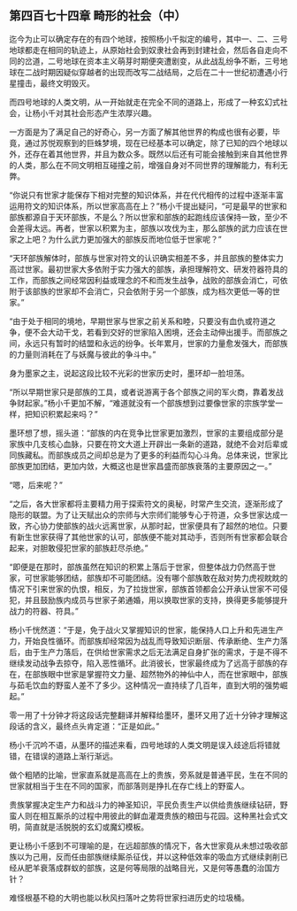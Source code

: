 ## 第四百七十四章 畸形的社会（中）
迄今为止可以确定存在的有四个地球，按照杨小千拟定的编号，其中一、二、三号地球都走在相同的轨迹上，从原始社会到奴隶社会再到封建社会，然后各自走向不同的岔道，二号地球在资本主义萌芽时期便突遭剧变，从此战乱纷争不断，三号地球在二战时期因疑似穿越者的出现而改写二战结局，之后在二十一世纪初遭遇小行星撞击，最终文明毁灭。

而四号地球的人类文明，从一开始就走在完全不同的道路上，形成了一种玄幻式社会，让杨小千对其社会形态产生浓厚兴趣。

一方面是为了满足自己的好奇心，另一方面了解其他世界的构成也很有必要，毕竟，通过苏悦观察到的巨蛛梦境，现在已经基本可以确定，除了已知的四个地球以外，还存在着其他世界，并且为数众多。既然以后还有可能会接触到来自其他世界的人类，那么在不同文明相互碰撞之前，增强自身对不同世界的理解能力，有利无弊。

“你说只有世家才能保存下相对完整的知识体系，并在代代相传的过程中逐渐丰富运用符文的知识体系，所以世家高高在上？”杨小千提出疑问，“可是最早的世家和部族都源自于天环部族，不是么？所以世家和部族的起跑线应该保持一致，至少不会差得太远。再者，世家以积累为主，部族以攻伐为主，那么部族的武力应该在世家之上吧？为什么武力更加强大的部族反而地位低于世家呢？”

“天环部族解体时，部族与世家对符文的认识确实相差不多，并且部族的整体实力高过世家。最初世家大多依附于实力强大的部族，承担理解符文、研发符器符具的工作，而部族之间经常因利益或理念的不和而发生战争，战败的部族会消亡，可依附于该部族的世家却不会消亡，只会依附于另一个部族，成为档次更低一等的世家。”

“由于处于相同的境地，早期世家与世家之前关系和睦，只要没有血仇或符道之争，便不会大动干戈，若看到交好的世家陷入困境，还会主动伸出援手。而部族之间，永远只有暂时的结盟和永远的纷争。长年累月，世家的力量愈发强大，而部族的力量则消耗在了与妖魔与彼此的争斗中。”

身为墨家之主，说起这段比较不光彩的世家历史时，墨环却一脸坦荡。

“所以早期世家只是部族的工具，或者说游离于各个部族之间的军火商，靠着发战争财起家。”杨小千更加不解，“难道就没有一个部族想到过要像世家的宗族学堂一样，把知识积累起来吗？”

墨环想了想，摇头道：“部族的内在竞争比世家更加激烈，世家的主要组成部分是家族中几支核心血脉，只要在符文大道上开辟出一条新的道路，就绝不会对后辈或同族藏私。而部族成员之间却总是为了更多的利益而勾心斗角。总体来说，世家比部族更加团结，更加内敛，大概这也是世家昌盛而部族衰落的主要原因之一。”

“嗯，后来呢？”

“之后，各大世家都将主要精力用于探索符文的奥秘，时常产生交流，逐渐形成了隐形的联盟。为了让天赋出众的宗师与大宗师们能够专心于符道，众多世家达成一致，齐心协力使部族的战火远离世家，从那时起，世家便具有了超然的地位。只要有新生世家获得了其他世家的认可，部族便不能对其动手，否则所有世家都会联合起来，对胆敢侵犯世家的部族赶尽杀绝。”

“即便是在那时，部族虽然在知识的积累上落后于世家，但整体战力仍然高于世家，可世家能够团结，部族却不可能团结。没有哪个部族敢在敌对势力虎视眈眈的情况下引来世家的仇恨，相反，为了拉拢世家，部族首领都会公开承认世家不可侵犯，并且鼓励族内成员与世家子弟通婚，用以换取世家的支持，换得更多能够提升战力的符器、符具。”

杨小千恍然道：“于是，免于战火又掌握知识的世家，能保持人口上升和先进生产力，开始良性循环。而部族却经常因为战乱而导致知识断层、传承断绝、生产力落后，由于生产力落后，在供给世家需求之后无法满足自身扩张的需求，于是不得不继续发动战争去掠夺，陷入恶性循环。此消彼长，世家最终成为了远高于部族的存在，在部族眼中世家是掌握符文力量、超然物外的神仙中人，而在世家眼中，部族与茹毛饮血的野蛮人差不了多少。这种情况一直持续了几百年，直到大明的强势崛起。”

零一用了十分钟才将这段话完整翻译并解释给墨环，墨环又用了近十分钟才理解这段话的含义，最终点头肯定道：“正是如此。”

杨小千沉吟不语，从墨环的描述来看，四号地球的人类文明是误入歧途后将错就错，在错误的道路上渐行渐远。

做个粗陋的比喻，世家直系就是高高在上的贵族，旁系就是普通平民，生在不同的世家就相当于生在不同的国家，而部落则是挣扎在存亡线上的野蛮人。

贵族掌握决定生产力和战斗力的神圣知识，平民负责生产以供给贵族继续钻研，野蛮人则在相互厮杀的过程中用彼此的鲜血灌溉贵族的粮田与花园。这种黑社会式文明，简直就是活脱脱的玄幻或魔幻模板。

更让杨小千感到不可理喻的是，在远超部族的情况下，各大世家竟从未想过吸收部族以为己用，反而任由部族继续厮杀征伐，并以这种低效率的吸血方式继续剥削已经从肥羊衰落成群蚁的部族，这是何等局限的战略目光，又是何等愚蠢的治国方针？

难怪根基不稳的大明也能以秋风扫落叶之势将世家扫进历史的垃圾桶。

